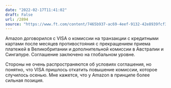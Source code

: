 ```yaml
---
date: "2022-02-17T11:41:02"
draft: False
url: /2894
source: "https://www.ft.com/content/7465b937-ac69-4eef-9132-42e8939fcf3e"
---
```


Amazon договорился с VISA о комиссии на транзакции с кредитными картами после месяцев противостояния с прекращением приема платежей в Великобритании и дополнительной комиссии в Австралии и Сингапуре. Соглашение заключено на глобальном уровне.

Стороны не очень распространяются об условиях соглашения, но понятно, что VISA пришлось откатить повышение комиссии, которое случилось осенью. Мне кажется, что у Amazon в принципе более сильная позиция.
